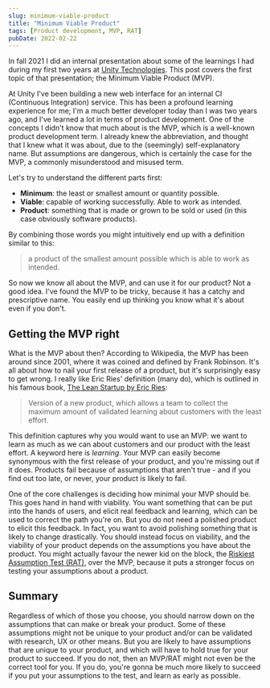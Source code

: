 ```yaml
---
slug: minimum-viable-product
title: "Minimum Viable Product"
tags: [Product development, MVP, RAT]
pubDate: 2022-02-22
---
```


In fall 2021 I did an internal presentation about some of the learnings I had during my first two years at [Unity Technologies](https://unity.com/). This post covers the first topic of that presentation; the Minimum Viable Product (MVP).

<!--truncate-->

At Unity I've been building a new web interface for an internal CI (Continuous Integration) service. This has been a profound learning experience for me; I'm a much better developer today than I was two years ago, and I've learned a lot in terms of product development.
One of the concepts I didn't know that much about is the MVP, which is a well-known product development term. I already knew the abbreviation, and thought that I knew what it was about, due to the (seemingly) self-explanatory name.
But assumptions are dangerous, which is certainly the case for the MVP, a commonly misunderstood and misused term.

Let's try to understand the different parts first:

- **Minimum**: the least or smallest amount or quantity possible.
- **Viable**: capable of working successfully. Able to work as intended.
- **Product**: something that is made or grown to be sold or used (in this case obviously software products).

By combining those words you might intuitively end up with a definition similar to this:

> a product of the smallest amount possible which is able to work as intended.

So now we know all about the MVP, and can use it for our product?
Not a good idea.
I've found the MVP to be tricky, because it has a catchy and prescriptive name. You easily end up thinking you know what it's about even if you don't.

## Getting the MVP right

What is the MVP about then? According to Wikipedia, the MVP has been around since 2001, where it was coined and defined by Frank Robinson. It's all about how to nail your first release of a product, but it's surprisingly easy to get wrong. I really like Eric Ries' definition (many do), which is outlined in his famous book, [The Lean Startup by Eric Ries](http://theleanstartup.com/):

> Version of a new product, which allows a team to collect the maximum amount of validated learning about customers with the least effort.

This definition captures why you would want to use an MVP: we want to learn as much as we can about customers and our product with the least effort. A keyword here is _learning_. Your MVP can easily become synonymous with the first release of your product, and you're missing out if it does. Products fail because of assumptions that aren't true - and if you find out too late, or never, your product is likely to fail.

One of the core challenges is deciding how minimal your MVP should be. This goes hand in hand with viability. You want something that can be put into the hands of users, and elicit real feedback and learning, which can be used to correct the path you're on. But you do not need a polished product to elicit this feedback. In fact, you want to avoid polishing something that is likely to change drastically. You should instead focus on viability, and the viability of your product depends on the assumptions you have about the product. You might actually favour the newer kid on the block, the [Riskiest Assumption Test (RAT)](https://hackernoon.com/the-mvp-is-dead-long-live-the-rat-233d5d16ab02), over the MVP, because it puts a stronger focus on testing your assumptions about a product.

## Summary

Regardless of which of those you choose, you should narrow down on the assumptions that can make or break your product. Some of these assumptions might not be unique to your product and/or can be validated with research, UX or other means. But you are likely to have assumptions that are unique to your product, and which will have to hold true for your product to succeed. If you do not, then an MVP/RAT might not even be the correct tool for you. If you do, you're gonna be much more likely to succeed if you put your assumptions to the test, and learn as early as possible.
